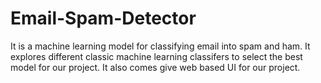 # Email-Spam-Detector
It is a machine learning model for classifying email into spam and ham. It explores different classic machine learning classifers to select the best model for our project. It also comes give web based UI for our project.
